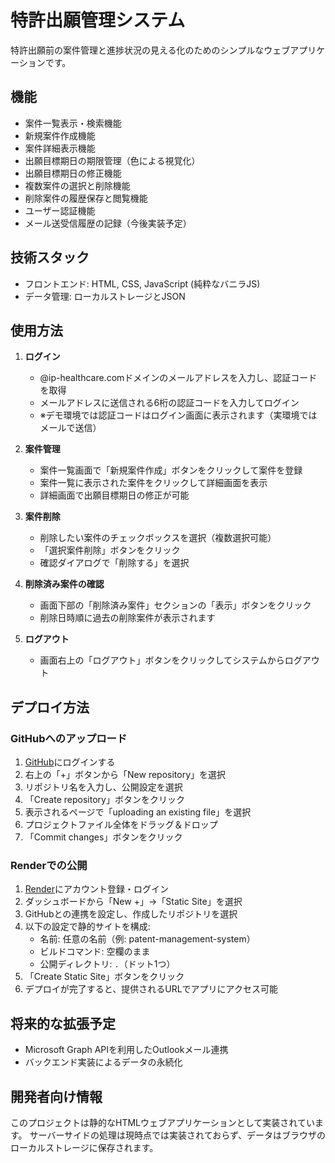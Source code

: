# 特許出願管理システム

特許出願前の案件管理と進捗状況の見える化のためのシンプルなウェブアプリケーションです。

## 機能

- 案件一覧表示・検索機能
- 新規案件作成機能
- 案件詳細表示機能
- 出願目標期日の期限管理（色による視覚化）
- 出願目標期日の修正機能
- 複数案件の選択と削除機能
- 削除案件の履歴保存と閲覧機能
- ユーザー認証機能
- メール送受信履歴の記録（今後実装予定）

## 技術スタック

- フロントエンド: HTML, CSS, JavaScript (純粋なバニラJS)
- データ管理: ローカルストレージとJSON

## 使用方法

1. **ログイン**
   - @ip-healthcare.comドメインのメールアドレスを入力し、認証コードを取得
   - メールアドレスに送信される6桁の認証コードを入力してログイン
   - ※デモ環境では認証コードはログイン画面に表示されます（実環境ではメールで送信）

2. **案件管理**
   - 案件一覧画面で「新規案件作成」ボタンをクリックして案件を登録
   - 案件一覧に表示された案件をクリックして詳細画面を表示
   - 詳細画面で出願目標期日の修正が可能

3. **案件削除**
   - 削除したい案件のチェックボックスを選択（複数選択可能）
   - 「選択案件削除」ボタンをクリック
   - 確認ダイアログで「削除する」を選択

4. **削除済み案件の確認**
   - 画面下部の「削除済み案件」セクションの「表示」ボタンをクリック
   - 削除日時順に過去の削除案件が表示されます

5. **ログアウト**
   - 画面右上の「ログアウト」ボタンをクリックしてシステムからログアウト

## デプロイ方法

### GitHubへのアップロード

1. [GitHub](https://github.com/)にログインする
2. 右上の「+」ボタンから「New repository」を選択
3. リポジトリ名を入力し、公開設定を選択
4. 「Create repository」ボタンをクリック
5. 表示されるページで「uploading an existing file」を選択
6. プロジェクトファイル全体をドラッグ＆ドロップ
7. 「Commit changes」ボタンをクリック

### Renderでの公開

1. [Render](https://render.com/)にアカウント登録・ログイン
2. ダッシュボードから「New +」→「Static Site」を選択
3. GitHubとの連携を設定し、作成したリポジトリを選択
4. 以下の設定で静的サイトを構成:
   - 名前: 任意の名前（例: patent-management-system）
   - ビルドコマンド: 空欄のまま
   - 公開ディレクトリ: `.`（ドット1つ）
5. 「Create Static Site」ボタンをクリック
6. デプロイが完了すると、提供されるURLでアプリにアクセス可能

## 将来的な拡張予定

- Microsoft Graph APIを利用したOutlookメール連携
- バックエンド実装によるデータの永続化

## 開発者向け情報

このプロジェクトは静的なHTMLウェブアプリケーションとして実装されています。
サーバーサイドの処理は現時点では実装されておらず、データはブラウザのローカルストレージに保存されます。
